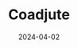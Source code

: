 ---  
layout: startup_page  
title: "Coadjute"  
id: "coadjute.com"  
permalink: "/coadjutecoadjute.com04022024/"  
website: "https://coadjute.com/"  
funding_round: ""  
funding_amount: "£10M"  
investors: "Lloyds Banking Group, Nationwide, NatWest, Rightmove"  
about: "Coadjute is a property technology startup that aims to streamline the home-buying process by connecting all parties involved—estate agents, conveyancers, mortgage lenders, buyers, and sellers—onto a single, secure network. This platform facilitates the secure sharing of standardized data, accelerating transactions and improving efficiency. The company utilizes Corda technology for end-to-end encryption."  
markets: "Property Technology, Fintech, AI, Machine Learning, Data Science"  
hq: "London, England, United Kingdom"  
founded_year: "2018"  
linkedin: "https://www.linkedin.com/company/coadjute"  
twitter: "https://twitter.com/coadjute"  
instagram: ""  
facebook: "https://www.facebook.com/coadjute"  
crunchbase: "https://www.crunchbase.com/organization/coadjute"  
pitchbook: "https://pitchbook.com/profiles/company/300284-11"  

date_display: "02-Apr-2024"  
date: "2024-04-02"

# SEO Optimization  
meta_title: "Coadjute -  Funding (£10M)"  
meta_description: "Coadjute, Coadjute is a property technology startup that aims to streamline the home-buying process by connecting all parties involved—estate agents, conveyance..."  
meta_keywords: "Coadjute, Property Technology, Fintech, AI, Machine Learning, Data Science,  funding"  
canonical_url: "https://startup.projectstartups.com/coadjutecoadjute.com04022024/"  
---